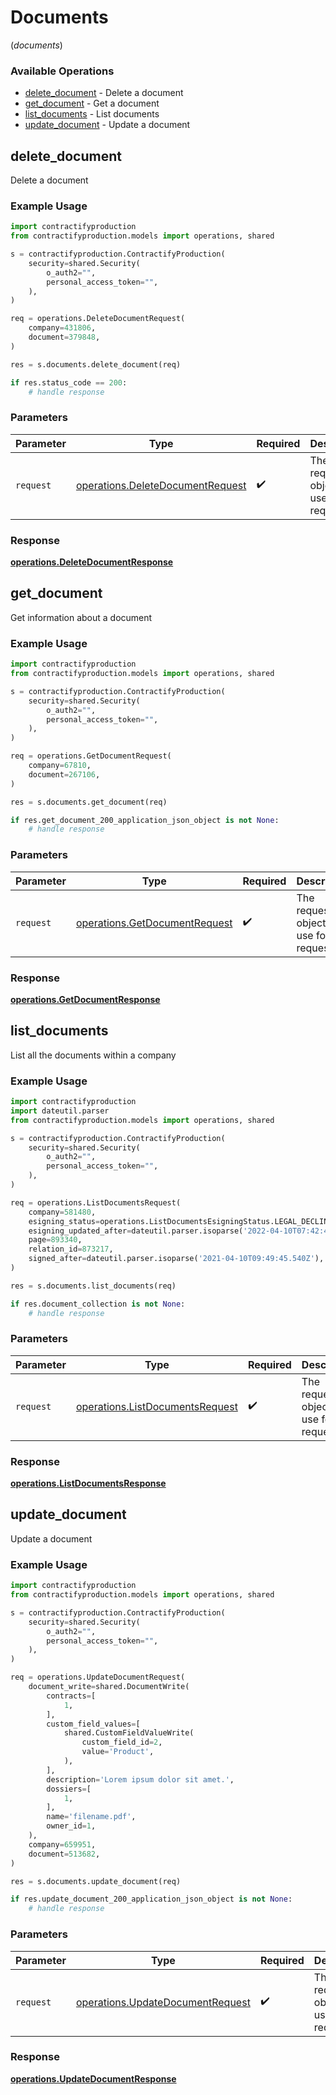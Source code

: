 # Documents
(*documents*)

### Available Operations

* [delete_document](#delete_document) - Delete a document
* [get_document](#get_document) - Get a document
* [list_documents](#list_documents) - List documents
* [update_document](#update_document) - Update a document

## delete_document

Delete a document

### Example Usage

```python
import contractifyproduction
from contractifyproduction.models import operations, shared

s = contractifyproduction.ContractifyProduction(
    security=shared.Security(
        o_auth2="",
        personal_access_token="",
    ),
)

req = operations.DeleteDocumentRequest(
    company=431806,
    document=379848,
)

res = s.documents.delete_document(req)

if res.status_code == 200:
    # handle response
```

### Parameters

| Parameter                                                                            | Type                                                                                 | Required                                                                             | Description                                                                          |
| ------------------------------------------------------------------------------------ | ------------------------------------------------------------------------------------ | ------------------------------------------------------------------------------------ | ------------------------------------------------------------------------------------ |
| `request`                                                                            | [operations.DeleteDocumentRequest](../../models/operations/deletedocumentrequest.md) | :heavy_check_mark:                                                                   | The request object to use for the request.                                           |


### Response

**[operations.DeleteDocumentResponse](../../models/operations/deletedocumentresponse.md)**


## get_document

Get information about a document

### Example Usage

```python
import contractifyproduction
from contractifyproduction.models import operations, shared

s = contractifyproduction.ContractifyProduction(
    security=shared.Security(
        o_auth2="",
        personal_access_token="",
    ),
)

req = operations.GetDocumentRequest(
    company=67810,
    document=267106,
)

res = s.documents.get_document(req)

if res.get_document_200_application_json_object is not None:
    # handle response
```

### Parameters

| Parameter                                                                      | Type                                                                           | Required                                                                       | Description                                                                    |
| ------------------------------------------------------------------------------ | ------------------------------------------------------------------------------ | ------------------------------------------------------------------------------ | ------------------------------------------------------------------------------ |
| `request`                                                                      | [operations.GetDocumentRequest](../../models/operations/getdocumentrequest.md) | :heavy_check_mark:                                                             | The request object to use for the request.                                     |


### Response

**[operations.GetDocumentResponse](../../models/operations/getdocumentresponse.md)**


## list_documents

List all the documents within a company

### Example Usage

```python
import contractifyproduction
import dateutil.parser
from contractifyproduction.models import operations, shared

s = contractifyproduction.ContractifyProduction(
    security=shared.Security(
        o_auth2="",
        personal_access_token="",
    ),
)

req = operations.ListDocumentsRequest(
    company=581480,
    esigning_status=operations.ListDocumentsEsigningStatus.LEGAL_DECLINED,
    esigning_updated_after=dateutil.parser.isoparse('2022-04-10T07:42:42.736Z'),
    page=893340,
    relation_id=873217,
    signed_after=dateutil.parser.isoparse('2021-04-10T09:49:45.540Z'),
)

res = s.documents.list_documents(req)

if res.document_collection is not None:
    # handle response
```

### Parameters

| Parameter                                                                          | Type                                                                               | Required                                                                           | Description                                                                        |
| ---------------------------------------------------------------------------------- | ---------------------------------------------------------------------------------- | ---------------------------------------------------------------------------------- | ---------------------------------------------------------------------------------- |
| `request`                                                                          | [operations.ListDocumentsRequest](../../models/operations/listdocumentsrequest.md) | :heavy_check_mark:                                                                 | The request object to use for the request.                                         |


### Response

**[operations.ListDocumentsResponse](../../models/operations/listdocumentsresponse.md)**


## update_document

Update a document

### Example Usage

```python
import contractifyproduction
from contractifyproduction.models import operations, shared

s = contractifyproduction.ContractifyProduction(
    security=shared.Security(
        o_auth2="",
        personal_access_token="",
    ),
)

req = operations.UpdateDocumentRequest(
    document_write=shared.DocumentWrite(
        contracts=[
            1,
        ],
        custom_field_values=[
            shared.CustomFieldValueWrite(
                custom_field_id=2,
                value='Product',
            ),
        ],
        description='Lorem ipsum dolor sit amet.',
        dossiers=[
            1,
        ],
        name='filename.pdf',
        owner_id=1,
    ),
    company=659951,
    document=513682,
)

res = s.documents.update_document(req)

if res.update_document_200_application_json_object is not None:
    # handle response
```

### Parameters

| Parameter                                                                            | Type                                                                                 | Required                                                                             | Description                                                                          |
| ------------------------------------------------------------------------------------ | ------------------------------------------------------------------------------------ | ------------------------------------------------------------------------------------ | ------------------------------------------------------------------------------------ |
| `request`                                                                            | [operations.UpdateDocumentRequest](../../models/operations/updatedocumentrequest.md) | :heavy_check_mark:                                                                   | The request object to use for the request.                                           |


### Response

**[operations.UpdateDocumentResponse](../../models/operations/updatedocumentresponse.md)**

